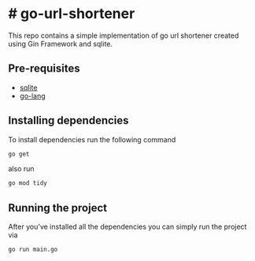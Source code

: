 # # go-url-shortener
This repo contains a simple implementation of go url shortener created using Gin Framework and sqlite.

## Pre-requisites
- [sqlite](https://www.sqlite.org/index.html)
- [go-lang](https://go.dev/)

## Installing dependencies
To install dependencies run the following command
```sh
go get
```
also run
```sh
go mod tidy
```

## Running the project
After you've installed all the dependencies you can simply run the project via
```sh
go run main.go
```
